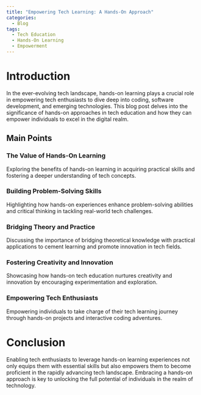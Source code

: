 ```yaml
---
title: "Empowering Tech Learning: A Hands-On Approach"
categories:
  - Blog
tags:
  - Tech Education
  - Hands-On Learning
  - Empowerment
---
```


# Introduction
In the ever-evolving tech landscape, hands-on learning plays a crucial role in empowering tech enthusiasts to dive deep into coding, software development, and emerging technologies. This blog post delves into the significance of hands-on approaches in tech education and how they can empower individuals to excel in the digital realm.

## Main Points
### The Value of Hands-On Learning
Exploring the benefits of hands-on learning in acquiring practical skills and fostering a deeper understanding of tech concepts.

### Building Problem-Solving Skills
Highlighting how hands-on experiences enhance problem-solving abilities and critical thinking in tackling real-world tech challenges.

### Bridging Theory and Practice
Discussing the importance of bridging theoretical knowledge with practical applications to cement learning and promote innovation in tech fields.

### Fostering Creativity and Innovation
Showcasing how hands-on tech education nurtures creativity and innovation by encouraging experimentation and exploration.

### Empowering Tech Enthusiasts
Empowering individuals to take charge of their tech learning journey through hands-on projects and interactive coding adventures.

# Conclusion
Enabling tech enthusiasts to leverage hands-on learning experiences not only equips them with essential skills but also empowers them to become proficient in the rapidly advancing tech landscape. Embracing a hands-on approach is key to unlocking the full potential of individuals in the realm of technology.